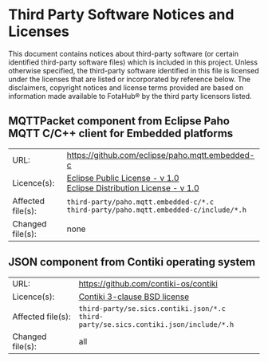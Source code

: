 # Third Party Software Notices and Licenses

This document contains notices about third-party software (or certain identified third-party software files) which is included in this project. Unless otherwise specified, the third-party software identified in this file is licensed under the licenses that are listed or incorporated by reference below. The disclaimers, copyright notices and license terms provided are based on information made available to FotaHub&reg; by the third party licensors listed.

## MQTTPacket component from Eclipse Paho MQTT C/C++ client for Embedded platforms
<table>
<tbody>
<tr>
<td>URL:</td>
<td><a href="https://github.com/eclipse/paho.mqtt.embedded-c/tree/master/MQTTPacket/src">https://github.com/eclipse/paho.mqtt.embedded-c</a></td>
</tr>
<tr>
<td>Licence(s):</td>
<td><a href="https://www.eclipse.org/legal/epl-v10.html">Eclipse Public License - v 1.0</a><br/>
<a href="https://www.eclipse.org/org/documents/edl-v10.php">Eclipse Distribution License - v 1.0</a></td>
</tr>
<tr>
<td>Affected file(s):</td>
<td>
<code>third-party/paho.mqtt.embedded-c/*.c</code><br/>
<code>third-party/paho.mqtt.embedded-c/include/*.h</code>
</td>
</tr>
<tr>
<td>Changed file(s):</td>
<td>none</td>
</tr>
</tbody>
</table>

## JSON component from Contiki operating system
<table>
<tbody>
<tr>
<td>URL:</td>
<td><a href="https://github.com/contiki-os/contiki/tree/master/apps/json">https://github.com/contiki-os/contiki</a></td>
</tr>
<tr>
<td>Licence(s):</td>
<td><a href="https://github.com/contiki-os/contiki/blob/master/LICENSE">Contiki 3-clause BSD license<a></td>
</tr>
<tr>
<td>Affected file(s):</td>
<td>
<code>third-party/se.sics.contiki.json/*.c</code><br/>
<code>third-party/se.sics.contiki.json/include/*.h</code>
</td>
</tr>
<tr>
<td>Changed file(s):</td>
<td>all</td>
</tr>
</tbody>
</table>
